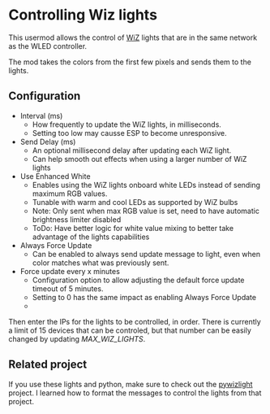 # Controlling Wiz lights

This usermod allows the control of [WiZ](https://www.wizconnected.com/en/consumer/) lights that are in the same network as the WLED controller.

The mod takes the colors from the first few pixels and sends them to the lights.

## Configuration

- Interval (ms)
    - How frequently to update the WiZ lights, in milliseconds.
    - Setting too low may causse ESP to become unresponsive.
- Send Delay (ms)
    - An optional millisecond delay after updating each WiZ light. 
    - Can help smooth out effects when using a larger number of WiZ lights
- Use Enhanced White
    - Enables using the WiZ lights onboard white LEDs instead of sending maximum RGB values.
    - Tunable with warm and cool LEDs as supported by WiZ bulbs
    - Note: Only sent when max RGB value is set, need to have automatic brightness limiter disabled
    - ToDo: Have better logic for white value mixing to better take advantage of the lights capabilities
- Always Force Update
    - Can be enabled to always send update message to light, even when color matches what was previously sent.
- Force update every x minutes
    - Configuration option to allow adjusting the default force update timeout of 5 minutes.
    - Setting to 0 has the same impact as enabling Always Force Update
    - 
Then enter the IPs for the lights to be controlled, in order. There is currently a limit of 15 devices that can be controled, but that number
can be easily changed by updating _MAX_WIZ_LIGHTS_.




## Related project

If you use these lights and python, make sure to check out the [pywizlight](https://github.com/sbidy/pywizlight) project. I learned how to
format the messages to control the lights from that project.
